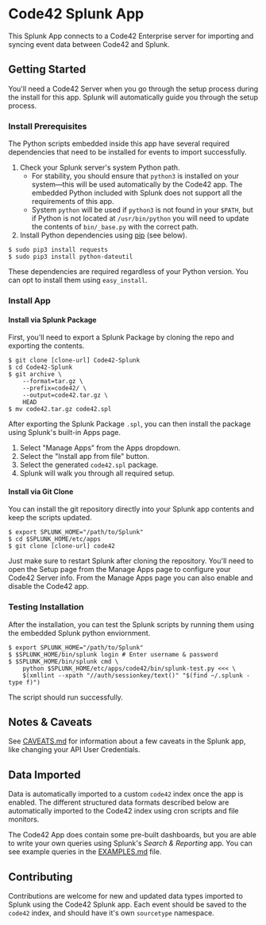 # Code42 Splunk App

This Splunk App connects to a Code42 Enterprise server for importing and syncing
event data between Code42 and Splunk.

## Getting Started

You'll need a Code42 Server when you go through the setup process during the
install for this app. Splunk will automatically guide you through the setup
process.

### Install Prerequisites

The Python scripts embedded inside this app have several required dependencies
that need to be installed for events to import successfully.

1. Check your Splunk server's system Python path.
    - For stability, you should ensure that `python3` is installed on your
    system&mdash;this will be used automatically by the Code42 app. The embedded
    Python included with Splunk does not support all the requirements of this app.
    - System `python` will be used if `python3` is not found in your `$PATH`, but
    if Python is not located at `/usr/bin/python` you will need to update the
    contents of `bin/_base.py` with the correct path.
1. Install Python dependencies using [pip][pip] (see below).

```
$ sudo pip3 install requests
$ sudo pip3 install python-dateutil
```

These dependencies are required regardless of your Python version. You can opt
to install them using `easy_install`.

### Install App

#### Install via Splunk Package

First, you'll need to export a Splunk Package by cloning the repo and exporting
the contents.

```
$ git clone [clone-url] Code42-Splunk
$ cd Code42-Splunk
$ git archive \
    --format=tar.gz \
    --prefix=code42/ \
    --output=code42.tar.gz \
    HEAD
$ mv code42.tar.gz code42.spl
```

After exporting the Splunk Package `.spl`, you can then install the package
using Splunk's built-in Apps page.

1. Select "Manage Apps" from the Apps dropdown.
1. Select the "Install app from file" button.
1. Select the generated `code42.spl` package.
1. Splunk will walk you through all required setup.

#### Install via Git Clone

You can install the git repository directly into your Splunk app contents and
keep the scripts updated.

```
$ export SPLUNK_HOME="/path/to/Splunk"
$ cd $SPLUNK_HOME/etc/apps
$ git clone [clone-url] code42
```

Just make sure to restart Splunk after cloning the repository. You'll need to
open the Setup page from the Manage Apps page to configure your Code42 Server
info. From the Manage Apps page you can also enable and disable the Code42 app.

### Testing Installation

After the installation, you can test the Splunk scripts by running them using
the embedded Splunk python enviornment.

```
$ export SPLUNK_HOME="/path/to/Splunk"
$ $SPLUNK_HOME/bin/splunk login # Enter username & password
$ $SPLUNK_HOME/bin/splunk cmd \
    python $SPLUNK_HOME/etc/apps/code42/bin/splunk-test.py <<< \
    $(xmllint --xpath "//auth/sessionkey/text()" "$(find ~/.splunk -type f)")
```

The script should run successfully.

## Notes & Caveats

See [CAVEATS.md][caveats] for information about a few caveats in the Splunk
app, like changing your API User Credentials.

## Data Imported

Data is automatically imported to a custom `code42` index once the app is
enabled. The different structured data formats described below are automatically
imported to the Code42 index using cron scripts and file monitors.

The Code42 App does contain some pre-built dashboards, but you are able to write
your own queries using Splunk's *Search & Reporting* app. You can see example
queries in the [EXAMPLES.md][examples] file.

## Contributing

Contributions are welcome for new and updated data types imported to Splunk
using the Code42 Splunk app. Each event should be saved to the `code42` index,
and should have it's own `sourcetype` namespace.

<!--
## URL References
-->
[pip]: https://pip.pypa.io/en/latest/index.html
[examples]: https://stash.corp.code42.com/projects/spyd/repos/splunk/browse/EXAMPLES.md
[caveats]: https://stash.corp.code42.com/projects/spyd/repos/splunk/browse/CAVEATS.md
